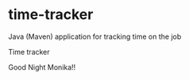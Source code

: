 # time-tracker
Java (Maven) application for tracking time on the job

Time tracker

Good Night Monika!!
